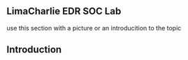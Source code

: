 ## LimaCharlie EDR SOC Lab
use this section with a picture or an introducition to the topic

## Introduction
